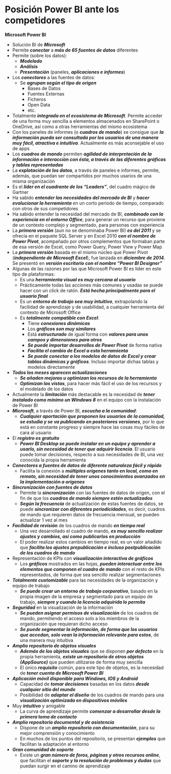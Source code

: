 # Posición Power BI ante los competidores

**Microsoft Power BI**

* Solución BI de _**Microsoft**_
* Permite _**conectar**_ a _**más de 65 fuentes de datos**_ diferentes
* Permite (sobre los datos):
  * _**Modelado**_
  * _**Análisis**_
  * _**Presentación**_ (paneles, _**aplicaciones e informes**_)
* Los _**conectores**_ a las fuentes de datos:
  * Se _**agrupan según el tipo de origen**_
    * Bases de Datos
    * Fuentes Externas
    * Ficheros
    * Open Data
    * etc.
* Totalmente _**integrada en el ecosistema de Microsoft**_. Permite acceder de una forma muy sencilla a elementos almacenados en SharePoint o OneDrive, así como a otras herramientas del mismo ecosistema
* Con los paneles de informes (o _**cuadros de mando**_) se consigue que _**la información pueda ser consultada por los usuarios de una manera muy fácil, atractiva e intuitiva**_. Actualmente es más aconsejable el uso de apps
* Los _**cuadros de mando**_ permiten _**agilidad de interpretación de la información e interacción con ésta, a través de las diferentes gráficas y tablas representadas**_
* La _**explotación de los datos**_, a través de paneles e informes, permite, además, que puedan ser compartidos por muchos usarios de una misma organización
* Es el _**líder en el cuadrante de los “Leaders”**_, del cuadro mágico de Gartner
* Ha sabido _**entender las necesidades del mercado de BI**_ y _**hacer evolucionar la herramienta**_ en un corto periodo de tiempo, comparado con otros de sus competidores
* Ha sabido entender la necesidad del mercado de BI, _**combinado con la experiencia en el entorno Office**_, para generar un recurso que proviene de un contexto complejo y segmentado, para personas con experiencia
* La _**primera versión**_ (aun no se denominaba Power BI) _**es del 2011**_ y se ofrecía en el paquete SQL Server y en Excel 2010 _**con el nombre de Power Pivot**_, acompañado por otros complementos que formaban parte de esa versión de Excel, como Power Query, Power View y Power Map
* La _**primera versión**_ basada en el mismo núcleo que Power Pivot (_**independiente de Microsoft Excel**_), fue lanzada en _**diciembre de 2014**_. Se presentó en _**versión escritorio con el nombre “Power BI Designer”**_
* Algunas de las razones por las que Microsoft Power BI es líder en este tipo de plataformas:
  * Es una _**herramienta visual es muy cercana al usuario**_
  * Prácticamente todas las acciones más comunes y usadas se puede hacer con un click de ratón. _**Está hecha principalmente para el usuario final**_
  * Es un _**entorno de trabajo sea muy intuitivo**_, extrapolando la facilidad de aprendizaje y de usabilidad, a cualquier herramienta del contexto de Microsoft Office
  * Es _**totalmente compatible con Excel**_:
    * Tiene _**conexiones dinámicas**_
    * Los _**gráficos son muy similares**_
    * Está _**estructurado**_ de igual forma con _**valores para unos campos y dimensiones para otros**_
    * _**Se puede importar desarrollos de Power Pivot**_ de forma nativa
    * _**Facilita el cambio de Excel a esta herramienta**_
    * _**Se puede conectar a los modelos de datos de Excel y crear tablas dinámicas y gráficos**_. Incluso importar dichas tablas y modelos directamente
* _**Todos los meses aparecen actualizaciones**_
  * _**Se añaden mejoras u optimizan los recursos de la herramienta**_
  * _**Optimizan las vistas**_, para hacer más fácil el uso de los recursos y el modelado de los datos
* Actualmente la _**limitación**_ más destacable es la necesidad de _**tener instalado como mínimo un Windows 8**_ en el equipo con la instalación de Power BI
* _**Microsoft**_, a través de Power BI, _**escucha a la comunidad**_:
  * _**Cualquier aportación que proponen los usuarios de la comunidad, se estudia y se va publicando en posteriores versiones**_, por lo que está en constante progreso y siempre hace las cosas muy fáciles de cara al usuario
* El _**registro es gratuito**_
  * _**Power BI Desktop se puede instalar en un equipo y aprender a usarlo, sin necesidad de tener que adquirir licencia**_. El usuario puede tomar decisiones, respecto a sus necesidades de BI, una vez conocida la propia herramienta
* _**Conectores a fuentes de datos de diferente naturaleza fácil y rápido**_
  * Facilita la conexión a _**múltiples orígenes tanto en local, como en remoto, sín necesidad de tener unos conocimientos avanzados en la implementación a orígenes**_
* _**Sincronización con fuentes de datos**_
  * Permite la _**sincronización**_ con las fuentes de datos de origen, con el fin de que los _**cuadros de mando siempre estén actualizados**_
  * _**Según la frecuencia**_ de actualización de estas fuentes de datos, se puede _**sincronizar con diferentes periodicidades**_, es decir, cuadros de mando que requieren datos de frecuencia mensual, se pueden actualizar 1 vez al mes
* _**Facilidad de revisión**_ de los cuadros de mando _**en tiempo real**_
  * Una vez desarrollado el cuadro de mando, _**es muy sencillo realizar ajustes y cambios, así como publicarlos en producción**_
  * El poder realizar estos cambios en tiempo real, es un valor añadido que _**facilita los ajustes prepublicación e incluso postpublicación de los cuadros de mando**_
* Representación de KPIs con _**visualización interactiva de gráficos**_
  * Los _**gráficos**_ mostrados en las hojas, _**pueden interactuar entre los elementos que componen el cuadro de mando**_ con el resto de KPIs representados, de forma que sea sencillo realizar segmentaciones
* _**Totalmente customizable**_ para las necesidades de la organización y equipo de trabajo
  * _**Se puede crear un entorno de trabajo corporativo**_, basado en la propia imagen de la empresa y segmentado para un equipo de trabajo, _**siempre y cuando la licencia adquirida lo permita**_
* _**Seguridad**_ en la visualización de la información
  * _**Se pueden asignar permisos de visualización**_ de los cuadros de mando, permitiendo el acceso solo a los miembros de la organización que requieran dicho acceso
  * _**Se puede segmentar la información, de forma que los usuarios que accedan, solo vean la información relevante para estos**_, de una manera muy intuitiva
* _**Amplio repositorio de objetos visuales**_
  * _**Además de los objetos visuales**_ que se disponen _**por defecto**_ en la propia herramienta, _**existe un repositorio de otros objetos (AppSource)**_ que pueden utilizarse de forma muy sencilla
  * El único _**requisito**_ común, para este tipo de objetos, es la necesidad de _**tener cuenta de Microsoft Power BI**_
* _**Aplicación móvil disponible para Windows, IOS y Android**_
  * Capacidad de _**tomar decisiones**_ basadas en los datos _**desde cualquier sitio del mundo**_
  * Posibilidad de _**adaptar el diseño**_ de los cuadros de mando para una _**visualización optimizada en dispositivos móviles**_
* Muy _**intuitivo**_ y amigable
  * La curva de aprendizaje permite _**comenzar a desarrollar desde la primera toma de contacto**_
* _**Amplio repositorio documental y de asistencia**_
  * Dispone de un _**amplio repositorio con documentación**_, para su mejor comprensión y conocimiento
  * En muchos de los puntos del repositorio, se presentan _**ejemplos**_ que facilitan la adaptación al entorno
* _**Gran comunidad de soporte**_
  * Existe un _**gran número de foros, páginas y otros recursos online**_, que facilitan el _**soporte y la resolución de problemas y dudas**_ que puedan surgir en el camino de aprendizaje
